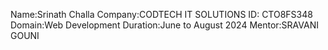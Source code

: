 Name:Srinath Challa
Company:CODTECH IT SOLUTIONS
ID: CTO8FS348
Domain:Web Development
Duration:June to August 2024
Mentor:SRAVANI GOUNI

